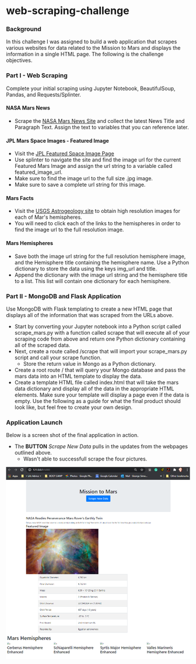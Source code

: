 # web-scraping-challenge

### Background
In this challenge I was assigned to build a web application that scrapes various websites for data related to the Mission to Mars and displays the information in a single HTML page. The following is the challenge objectives.


### Part I - Web Scraping
Complete your initial scraping using Jupyter Notebook, BeautifulSoup, Pandas, and Requests/Splinter.

#### NASA Mars News
* Scrape the [NASA Mars News Site](https://mars.nasa.gov/news/) and collect the latest News Title and Paragraph Text. Assign the text to variables that you can reference later.

#### JPL Mars Space Images - Featured Image
* Visit the [JPL Featured Space Image Page](https://www.jpl.nasa.gov/spaceimages/?search=&category=Mars)
* Use splinter to navigate the site and find the image url for the current Featured Mars Image and assign the url string to a variable called featured_image_url.
* Make sure to find the image url to the full size .jpg image.
* Make sure to save a complete url string for this image.

#### Mars Facts
* Visit the [USGS Astrogeology site](https://astrogeology.usgs.gov/search/results?q=hemisphere+enhanced&k1=target&v1=Mars) to obtain high resolution images for each of Mar's hemispheres.
* You will need to click each of the links to the hemispheres in order to find the image url to the full resolution image.

#### Mars Hemispheres
* Save both the image url string for the full resolution hemisphere image, and the Hemisphere title containing the hemisphere name. Use a Python dictionary to store the data using the keys img_url and title.
* Append the dictionary with the image url string and the hemisphere title to a list. This list will contain one dictionary for each hemisphere.


### Part II - MongoDB and Flask Application
Use MongoDB with Flask templating to create a new HTML page that displays all of the information that was scraped from the URLs above.
* Start by converting your Jupyter notebook into a Python script called scrape_mars.py with a function called scrape that will execute all of your scraping code from above and return one Python dictionary containing all of the scraped data.
* Next, create a route called /scrape that will import your scrape_mars.py script and call your scrape function.
    * Store the return value in Mongo as a Python dictionary.
* Create a root route / that will query your Mongo database and pass the mars data into an HTML template to display the data.
* Create a template HTML file called index.html that will take the mars data dictionary and display all of the data in the appropriate HTML elements. Make sure your template will display a page even if the data is empty. Use the following as a guide for what the final product should look like, but feel free to create your own design.

### Application Launch
Below is a screen shot of the final application in action.
* The **BUTTON** *Scrape New Data* pulls in the updates from the webpages outlined above. 
    * Wasn't able to successfull scrape the four pictures.
    
![Final_App_Pic](/final_application_screenshot.png)